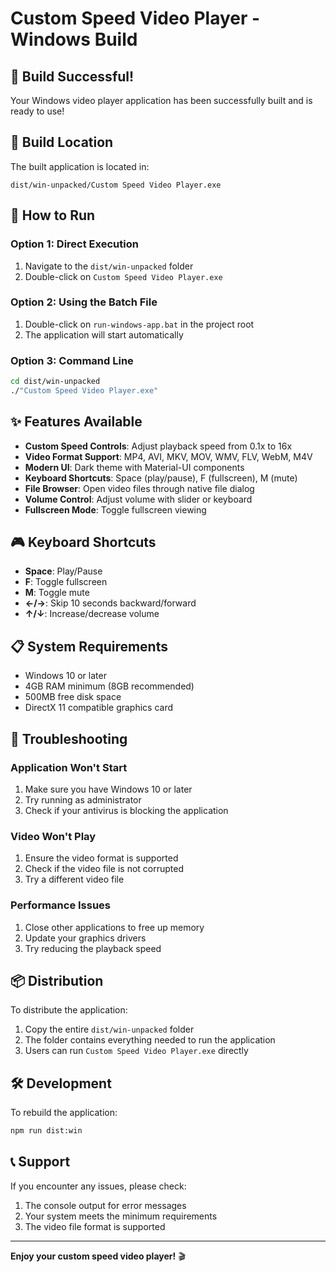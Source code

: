 # Custom Speed Video Player - Windows Build

## 🎉 Build Successful!

Your Windows video player application has been successfully built and is ready to use!

## 📁 Build Location

The built application is located in:

```
dist/win-unpacked/Custom Speed Video Player.exe
```

## 🚀 How to Run

### Option 1: Direct Execution

1. Navigate to the `dist/win-unpacked` folder
2. Double-click on `Custom Speed Video Player.exe`

### Option 2: Using the Batch File

1. Double-click on `run-windows-app.bat` in the project root
2. The application will start automatically

### Option 3: Command Line

```bash
cd dist/win-unpacked
./"Custom Speed Video Player.exe"
```

## ✨ Features Available

- **Custom Speed Controls**: Adjust playback speed from 0.1x to 16x
- **Video Format Support**: MP4, AVI, MKV, MOV, WMV, FLV, WebM, M4V
- **Modern UI**: Dark theme with Material-UI components
- **Keyboard Shortcuts**: Space (play/pause), F (fullscreen), M (mute)
- **File Browser**: Open video files through native file dialog
- **Volume Control**: Adjust volume with slider or keyboard
- **Fullscreen Mode**: Toggle fullscreen viewing

## 🎮 Keyboard Shortcuts

- **Space**: Play/Pause
- **F**: Toggle fullscreen
- **M**: Toggle mute
- **←/→**: Skip 10 seconds backward/forward
- **↑/↓**: Increase/decrease volume

## 📋 System Requirements

- Windows 10 or later
- 4GB RAM minimum (8GB recommended)
- 500MB free disk space
- DirectX 11 compatible graphics card

## 🔧 Troubleshooting

### Application Won't Start

1. Make sure you have Windows 10 or later
2. Try running as administrator
3. Check if your antivirus is blocking the application

### Video Won't Play

1. Ensure the video format is supported
2. Check if the video file is not corrupted
3. Try a different video file

### Performance Issues

1. Close other applications to free up memory
2. Update your graphics drivers
3. Try reducing the playback speed

## 📦 Distribution

To distribute the application:

1. Copy the entire `dist/win-unpacked` folder
2. The folder contains everything needed to run the application
3. Users can run `Custom Speed Video Player.exe` directly

## 🛠️ Development

To rebuild the application:

```bash
npm run dist:win
```

## 📞 Support

If you encounter any issues, please check:

1. The console output for error messages
2. Your system meets the minimum requirements
3. The video file format is supported

---

**Enjoy your custom speed video player!** 🎬
